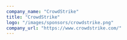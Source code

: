 ```yaml
---
company_name: "CrowdStrike"
title: "CrowdStrike"
logo: "/images/sponsors/crowdstrike.png"
company_url: "https://www.crowdstrike.com/"
---
```

